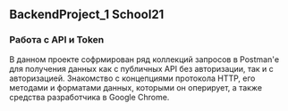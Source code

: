 ## BackendProject_1 School21

### Работа с API и Token

В данном проекте софрмирован ряд коллекций запросов в Postman'е для получения данных как с публичных API без авторизации, так и с авторизацией. Знакомство с концепциями протокола HTTP, его методами и форматами данных, которыми он оперирует, а также средства разработчика в Google Chrome.